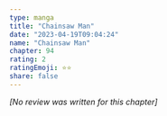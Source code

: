 ```yaml
---
type: manga
title: "Chainsaw Man"
date: "2023-04-19T09:04:24"
name: "Chainsaw Man"
chapter: 94
rating: 2
ratingEmoji: ⭐️⭐️
share: false
---
```


_[No review was written for this chapter]_

